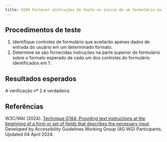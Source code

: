 ```yaml
---
title: G184 Fornecer instruções de texto no início de um formulário ou conjunto de campos que descrevam a entrada necessária
---
```


## Procedimentos de teste

1. Identifique controles de formulário que aceitarão apenas dados de entrada do usuário em um determinado formato.
2. Determine se são fornecidas instruções na parte superior do formulário sobre o formato esperado de cada um dos controles do formulário identificados em 1.

## Resultados esperados
A verificação nº 2 é verdadeira.

## Referências

W3C/WAI (2024). [Technique G184: Providing text instructions at the beginning of a form or set of fields that describes the necessary input](https://www.w3.org/WAI/WCAG21/Techniques/general/G184). Developed by Accessibility Guidelines Working Group (AG WG) Participants. Updated 04 April 2024.